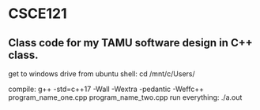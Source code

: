 # CSCE121

## Class code for my TAMU software design in C++ class.


get to windows drive from ubuntu shell: cd /mnt/c/Users/

compile: g++ -std=c++17 -Wall -Wextra -pedantic -Weffc++ program_name_one.cpp program_name_two.cpp
run everything: ./a.out

